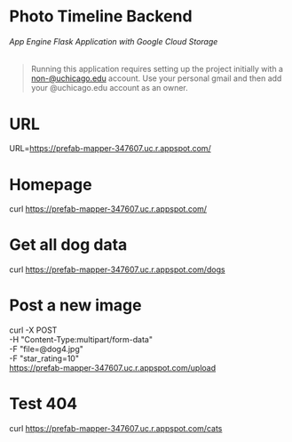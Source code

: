 # Photo Timeline Backend

###### App Engine Flask Application with Google Cloud Storage

> Running this application requires setting up the project initially with a non-@uchicago.edu account. Use your personal gmail and then add your @uchicago.edu account as an owner.


# URL
URL=https://prefab-mapper-347607.uc.r.appspot.com/

# Homepage
curl https://prefab-mapper-347607.uc.r.appspot.com/

# Get all dog data
curl https://prefab-mapper-347607.uc.r.appspot.com/dogs

# Post a new image
curl -X POST \
  -H "Content-Type:multipart/form-data" \
  -F "file=@dog4.jpg" \
  -F "star_rating=10"  \
  https://prefab-mapper-347607.uc.r.appspot.com/upload

# Test 404
curl https://prefab-mapper-347607.uc.r.appspot.com/cats